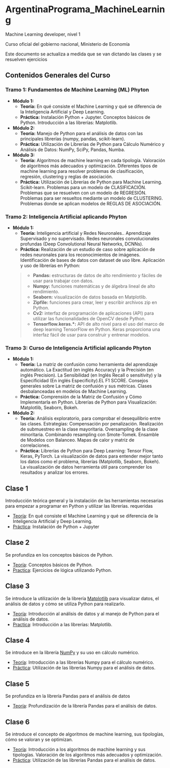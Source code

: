 # ArgentinaPrograma_MachineLearning
Machine Learning developer, nivel 1

Curso oficial del gobierno nacional, Ministerio de Economía

Este documento se actualiza a medida que se van dictando las clases y se resuelven ejercicios

## Contenidos Generales del Curso
### Tramo 1: Fundamentos de Machine Learning (ML) Phyton
- **Módulo 1:**
    - **Teoría:** En qué consiste el Machine Learning y qué se diferencia de la Inteligencia Artificial y Deep Learning.
    - **Práctica:** Instalación Python + Jupyter. Conceptos básicos de Python. Introducción a las librerías: Matplotlib.
- **Módulo 2:** 
    - **Teoría:** Manejo de Python para el análisis de datos con las principales librerías (numpy, pandas, scikit-learn).
    - **Práctica:** Utilización de Librerías de Python para Cálculo Numérico y Análisis de Datos: NumPy, SciPy, Pandas, Numba.
- **Módulo 3:**
    - **Teoría:** Algoritmos de machine learning en cada tipología. Valoración de algoritmos más adecuados y optimización. Diferentes tipos de machine learning para resolver problemas de clasificación, regresión, clustering y reglas de asociación.
    - **Práctica:** Utilización de Librerías de Python para Machine Learning. Scikit-learn. Problemas para un modelo de CLASIFICACIÓN. Problemas que se resuelven con un modelo de REGRESIÓN. Problemas para ser resueltos mediante un modelo de CLUSTERING. Problemas donde se aplican modelos de REGLAS DE ASOCIACIÓN.

### Tramo 2: Inteligencia Artificial aplicando Phyton
- **Módulo 1:**
    - **Teoría:** Inteligencia artificial y Redes Neuronales.. Aprendizaje Supervisado y no supervisado. Redes neuronales convolucionales profundas (Deep Convolutional Neural Networks, DCNNs).
    - **Práctica:** Realización de un estudio de caso sobre aplicación de redes neuronales para los reconocimientos de imágenes. Identificación de bases de datos con dataset de uso libre. Aplicación y uso de librerías en Python:
    >- **Pandas:** estructuras de datos de alto rendimiento y fáciles de usar para trabajar con datos.
    >- **Numpy:** funciones matemáticas y de álgebra lineal de alto rendimiento.
    >- **Seaborn:** visualización de datos basada en Matplotlib.
    >- **Zipfile:** funciones para crear, leer y escribir archivos zip en Python.
    >- **Cv2:** interfaz de programación de aplicaciones (API) para utilizar las funcionalidades de OpenCV desde Python.
    >- **Tensorflow.keras.*:** API de alto nivel para el uso del marco de deep learning TensorFlow en Python. Keras proporciona una interfaz fácil de usar para
construir y entrenar modelos.

### Tramo 3: Curso de Inteligencia Artificial aplicando Phyton
- **Módulo 1:**
    - **Teoría:** La matriz de confusión como herramienta del aprendizaje automático. La Exactitud (en inglés Accuracy) y la Precisión (en inglés Precision). La Sensibilidad (en Inglés Recall o sensitivity) y la Especificidad (En inglés Especificity).EL F1 SCORE. Consejos generales sobre La matriz de confusión y sus métricas. Clases desbalanceadas en modelos de Machine Learning. 
    - **Práctica:** Comprensión de la Matriz de Confusión y Cómo Implementarla en Python. Librerías de Python para Visualización: Matplotlib, Seaborn, Bokeh.
- **Módulo 2:**
    - **Teoría:** Análisis exploratorio, para comprobar el desequilibrio entre las clases. Estrategias: Compensación por penalización. Realización de submuestreo en la clase mayoritaria. Oversampling de la clase minoritaria. Combinando resampling con Smote-Tomek. Ensamble de Modelos con Balanceo. Mapas de calor y matriz de correlaciones.
    - **Práctica:** Librerías de Python para Deep Learning: Tensor Flow, Keras, PyTorch. La visualización de datos para entender mejor tanto los datos como el problema, librerías (Matplotlib, Seaborn, Bokeh). La visualización de datos herramienta útil para comprender los resultados y analizar los errores.
## Clase 1
Introducción teórica general y la instalación de las herramientas necesarias para empezar a programar en Python y utilizar las librerías.
requeridas
- [Teoría](Clase_01/cuestionario.md): En qué consiste el Machine Learning y qué se diferencia de la Inteligencia Artificial y Deep Learning.
- [Práctica](https://youtu.be/uNKtx_ct9iI): Instalación de Python + Jupyter

## Clase 2
Se profundiza en los conceptos básicos de Python.
- [Teoría](Clase_02/Teoria/cuestionario.md): Conceptos básicos de Python.
- [Practica](Clase_02/Practica/clase2.md): Ejercicios de lógica utilizando Python.

## Clase 3
Se introduce la utilización de la librería [Matplotlib](https://matplotlib.org/stable/index.html) para visualizar datos, el análisis de datos y cómo se utiliza Python para realizarlo.
- [Teoría](Clase_03/Teoria/cuestionario.md): Introducción al análisis de datos y al manejo de Python para el análisis de datos.
- [Practica](Clase_03/Practica/clase3.md): Introducción a las librerías: Matplotlib.

## Clase 4
Se introduce en la librería [NumPy](https://numpy.org/) y su uso en cálculo numérico.
- [Teoría](Clase_04/Teoria/cuestionario.md): Introducción a las librerías Numpy para el cálculo numérico.
- [Práctica](Clase_04/Practica/clase4.md): Utilización de las librerías Numpy para el análisis de datos.

## Clase 5
Se profundiza en la librería Pandas para el análisis de datos
- [Teoría](Clase_05/Teoria/cuestionario.md): Profundización de la librería Pandas para el análisis de datos.

## Clase 6
Se introduce el concepto de algoritmos de machine learning, sus tipologías, cómo se valoran y se optimizan.
- [Teoría](Clase_06/Teoria/cuestionario.md): Introducción a los algoritmos de machine learning y sus tipologías. Valoración de los algoritmos más adecuados y optimización.
- [Práctica](Clase_06/Practica/actividad_3.py): Utilización de las librerías Pandas para el análisis de datos.
